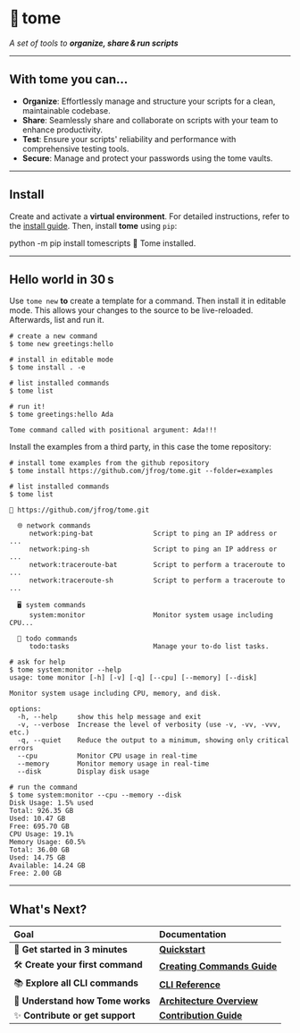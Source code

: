 # 📖 tome

<p class="tagline-highlight"><em>A set of tools to <strong>organize, share & run scripts</strong></em></p>

---

## With tome you can...

- **Organize**: Effortlessly manage and structure your scripts for a clean,
  maintainable codebase.
- **Share**: Seamlessly share and collaborate on scripts with your team to
  enhance productivity.
- **Test**: Ensure your scripts' reliability and performance with comprehensive
  testing tools.
- **Secure**: Manage and protect your passwords using the tome vaults.

---

## Install

Create and activate a **virtual environment**. For detailed instructions, refer
to the [install guide](getting_started/installing_tome.md). Then, install **tome** using `pip`:

<div class="termy" data-termynal>
<span data-ty="input">python -m pip install tomescripts</span>
<span data-ty>🎉  Tome installed.</span>
</div>

---

## Hello world in 30 s

Use `tome new` **to** create a template for a command. Then install it in
editable mode. This allows your changes to the source to be live-reloaded.
Afterwards, list and run it.

```console
# create a new command
$ tome new greetings:hello

# install in editable mode
$ tome install . -e

# list installed commands
$ tome list

# run it!
$ tome greetings:hello Ada

Tome command called with positional argument: Ada!!!
```

Install the examples from a third party, in this case the tome repository:

```console
# install tome examples from the github repository
$ tome install https://github.com/jfrog/tome.git --folder=examples

# list installed commands
$ tome list

📖 https://github.com/jfrog/tome.git

  🌐 network commands
     network:ping-bat               Script to ping an IP address or ...
     network:ping-sh                Script to ping an IP address or ...
     network:traceroute-bat         Script to perform a traceroute to ...
     network:traceroute-sh          Script to perform a traceroute to ...

  🖥️ system commands
     system:monitor                 Monitor system usage including CPU...

  📝 todo commands
     todo:tasks                     Manage your to-do list tasks.

# ask for help
$ tome system:monitor --help
usage: tome monitor [-h] [-v] [-q] [--cpu] [--memory] [--disk]

Monitor system usage including CPU, memory, and disk.

options:
  -h, --help     show this help message and exit
  -v, --verbose  Increase the level of verbosity (use -v, -vv, -vvv, etc.)
  -q, --quiet    Reduce the output to a minimum, showing only critical errors
  --cpu          Monitor CPU usage in real-time
  --memory       Monitor memory usage in real-time
  --disk         Display disk usage

# run the command
$ tome system:monitor --cpu --memory --disk
Disk Usage: 1.5% used
Total: 926.35 GB
Used: 10.47 GB
Free: 695.70 GB
CPU Usage: 19.1%
Memory Usage: 60.5%
Total: 36.00 GB
Used: 14.75 GB
Available: 14.24 GB
Free: 2.00 GB
```

---

## What's Next?

| Goal                               | Documentation                                                              |
| :--------------------------------- | :------------------------------------------------------------------------- |
| 🚀 **Get started in 3 minutes** | **[Quickstart](getting_started/quickstart.md)** |
| 🛠️ **Create your first command** | **[Creating Commands Guide](guides/creating_commands.md)** |
| 📚 **Explore all CLI commands** | **[CLI Reference](reference/cli/index.md)** |
| 🧠 **Understand how Tome works** | **[Architecture Overview](explainers/architecture.md)** |
| ✨ **Contribute or get support** | **[Contribution Guide](contributing/guide.md)** |
